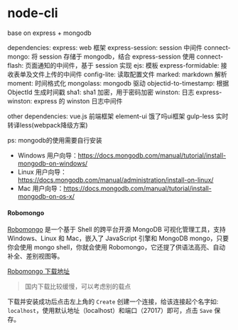 # node-cli

base on express + mongodb

dependencies:
express: web 框架
express-session: session 中间件
connect-mongo: 将 session 存储于 mongodb，结合 express-session 使用
connect-flash: 页面通知的中间件，基于 session 实现
ejs: 模板
express-formidable: 接收表单及文件上传的中间件
config-lite: 读取配置文件
marked: markdown 解析
moment: 时间格式化
mongolass: mongodb 驱动
objectid-to-timestamp: 根据 ObjectId 生成时间戳
sha1: sha1 加密，用于密码加密
winston: 日志
express-winston: express 的 winston 日志中间件

other dependencies:
vue.js 前端框架
element-ui 饿了吗ui框架
gulp-less 实时转译less(webpack降级方案)

ps:
mongodb的使用需要自行安装
- Windows 用户向导：https://docs.mongodb.com/manual/tutorial/install-mongodb-on-windows/
- Linux 用户向导：https://docs.mongodb.com/manual/administration/install-on-linux/
- Mac 用户向导：https://docs.mongodb.com/manual/tutorial/install-mongodb-on-os-x/

#### Robomongo

[Robomongo](https://robomongo.org/) 是一个基于 Shell 的跨平台开源 MongoDB 可视化管理工具，支持 Windows、Linux 和 Mac，嵌入了 JavaScript 引擎和 MongoDB mongo，只要你会使用 mongo shell，你就会使用 Robomongo，它还提了供语法高亮、自动补全、差别视图等。

[Robomongo 下载地址](https://robomongo.org/download)
> 国内下载比较缓慢，可以考虑别的载点

下载并安装成功后点击左上角的 `Create` 创建一个连接，给该连接起个名字如: `localhost`，使用默认地址（localhost）和端口（27017）即可，点击 `Save` 保存。

